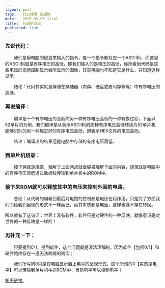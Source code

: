 ```yaml
---
layout: post
tags:	代码理解 软硬件
date:	2015-03-05 11:41 
title:	代码的深思
published: true
---
```


### 先说代码： 

　　我们是用电脑的键盘来输入的指令，每一个指令都对应一个ASCII码，而这里的ASCII码就是有序电压的高低，即我们输入的是电压的高低，你所看到代码是这些电压的高低控制显示器所显示的图像，其实电脑也不知道它是什么，只知道这样显示。 

　　结论：代码其实就是存储在存储器（内存、硬盘或者闪存等等）中有序电压的高低。 

### 再说编译： 

　　编译是一个有序电压的高低向另一种有序电压高低的一种转换过程，下面以52单片机为例，我们编译是从表示ASCII码的那种有序电压高低转换为52单片机能够识别的另一种规定好的有序电压高低，即表示HEX文件的电压高低。 

　　结论：编译出的结果还是电脑中存储的有序电压高低。 

### 到单片机烧录： 

　　接下俩就是烧录，理解了上面两点就很容易理解下面的内容，烧录就是电脑中的有序电压高低通过数据线传输到单片机中的ROM中。 

### 接下来ROM就可以释放其中的电压来控制外围的电路。 

　　总结：从代码的编辑到最后对电路的控制都是电压在起作用，只是为了方面我们而给我们展现的形式不一样而已，而其本质都是电压，这样也就不存在转换。 

所以就有了这句话：世界上没有软件，软件只是对硬件的一种反映，就像意识是对世界的一种反映是一样的！ 

### 再补充一下： 

　　只要提到0/1，提到软件，这个问题就是没法理解的，因为软件【包括0/1】和硬件始终存在一道无法跨越的鸿沟；

　　我们所写的0只是在电脑显示器上电平的呈现形式，这个所谓的0【实质是电平】可以传输到单片机中的ROM中，当然电平可以控制电平！

[知乎链接:](http://www.zhihu.com/question/20492284)
